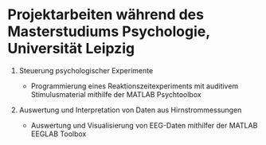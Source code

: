 # Projektarbeiten während des Masterstudiums Psychologie, Universität Leipzig


1. Steuerung psychologischer Experimente
    - Programmierung eines Reaktionszeitexperiments mit auditivem Stimulusmaterial mithilfe der MATLAB Psychtoolbox

2. Auswertung und Interpretation von Daten aus Hirnstrommessungen
    - Auswertung und Visualisierung von EEG-Daten mithilfer der MATLAB EEGLAB Toolbox
